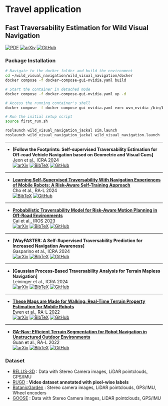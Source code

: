 # Travel application

## Fast Traversability Estimation for Wild Visual Navigation

[![PDF](https://img.shields.io/badge/Paper-RSS--Proceedings-blue?logo=readme)](https://www.roboticsproceedings.org/rss19/p054.html)
[![arXiv](https://img.shields.io/badge/arXiv-2305.08510-b31b1b?logo=arXiv)](https://arxiv.org/abs/2305.08510)
[![GitHub](https://img.shields.io/badge/GitHub-Repository-lightgrey?logo=github)](https://github.com/leggedrobotics/wild_visual_navigation)

### Package Installation
```bash
# Navigate to the docker folder and build the environment
cd ~/wild_visual_navigation/wild_visual_navigation/docker
docker compose -f docker-compose-gui-nvidia.yaml build

# Start the container in detached mode
docker compose -f docker-compose-gui-nvidia.yaml up -d

# Access the running container's shell
docker compose -f docker-compose-gui-nvidia.yaml exec wvn_nvidia /bin/bash

# Run the initial setup script
source first_run.sh

roslaunch wild_visual_navigation_jackal sim.launch
roslaunch wild_visual_navigation_jackal wild_visual_navigation.launch

```

---

- **[Follow the Footprints: Self-supervised Traversability Estimation for Off-road Vehicle Navigation based on Geometric and Visual Cues]**  
  Jeon et al., ICRA 2024  
  [![arXiv](https://img.shields.io/badge/arXiv-2402.15363-b31b1b?logo=arXiv)](https://arxiv.org/abs/2402.15363)
  [![BibTeX](https://img.shields.io/badge/bibtex-Citation-blue)](./traversability-papers-2023-2024.bib#L60-L65) 
  [![GitHub](https://img.shields.io/badge/GitHub-Repository-lightgrey?logo=github)](https://github.com/yurimjeon1892/FtFoot)

---

- **[Learning Self-Supervised Traversability With Navigation Experiences of Mobile Robots: A Risk-Aware Self-Training Approach](https://ieeexplore.ieee.org/document/10468651)**  
  Cho et al., RA-L 2024  
  [![BibTeX](https://img.shields.io/badge/bibtex-Citation-blue)](./traversability-papers-2023-2024.bib#L9-L15) 
  [![GitHub](https://img.shields.io/badge/GitHub-Repository-lightgrey?logo=github)](https://github.com/Ikhyeon-Cho/LeSTA)

---

- **[Probabilistic Traversability Model for Risk-Aware Motion Planning in Off-Road Environments](https://ieeexplore.ieee.org/abstract/document/10341350?casa_token=_DR0F3T-v2AAAAAA:5y33BO40ZgI59d21sLqW25-Xk6-XIo4fzkQhJHq4ebyRJUSm8ThI21VISBTkbcGOjDLj84eY)**  
  Cai et al., IROS 2023  
  [![arXiv](https://img.shields.io/badge/arXiv-2210.00153-b31b1b?logo=arXiv)](https://arxiv.org/abs/2210.00153)
  [![BibTeX](https://img.shields.io/badge/bibtex-Citation-blue)](./traversability-papers-2023-2024.bib#L67-L74) 
  [![GitHub](https://img.shields.io/badge/GitHub-Repository-lightgrey?logo=github)](https://github.com/mit-acl/mppi_numba)

---

- **[WayFASTER: A Self-Supervised Traversability Prediction for Increased Navigation Awareness]**  
  Gasparino et al., ICRA 2024  
  [![arXiv](https://img.shields.io/badge/arXiv-2402.00683-b31b1b?logo=arXiv)](https://arxiv.org/abs/2402.00683) 
  [![BibTeX](https://img.shields.io/badge/bibtex-Citation-blue)](./traversability-papers-2023-2024.bib#L137-L142) 
  [![GitHub](https://img.shields.io/badge/GitHub-Repository-lightgrey?logo=github)](https://github.com/matval/wayfaster)

---

- **[Gaussian Process-Based Traversability Analysis for Terrain Mapless Navigation]**  
  Leininger et al., ICRA 2024  
  [![arXiv](https://img.shields.io/badge/arXiv-2403.19010-b31b1b?logo=arXiv)](https://arxiv.org/abs/2403.19010) 
  [![BibTeX](https://img.shields.io/badge/bibtex-Citation-blue)](./traversability-papers-2023-2024.bib#L144-L149) 
  [![GitHub](https://img.shields.io/badge/GitHub-Repository-lightgrey?logo=github)](https://github.com/abeleinin/gp-navigation)

---

- **[These Maps are Made for Walking: Real-Time Terrain Property Estimation for Mobile Robots](https://ieeexplore.ieee.org/abstract/document/9792203/)**  
  Ewen et al., RA-L 2022  
  [![arXiv](https://img.shields.io/badge/arXiv-2205.12925-b31b1b?logo=arXiv)](https://arxiv.org/abs/2205.12925) 
  [![BibTeX](https://img.shields.io/badge/bibtex-Citation-blue)](./terrain_traversability_analysis.bib#L184-L193) 
  [![GitHub](https://img.shields.io/badge/GitHub-Repository-lightgrey?logo=github)](https://github.com/roahmlab/sel_map)

---

- **[GA-Nav: Efficient Terrain Segmentation for Robot Navigation in Unstructured Outdoor Environments](https://ieeexplore.ieee.org/abstract/document/9810192/)**  
  Guan et al., RA-L 2022  
  [![arXiv](https://img.shields.io/badge/arXiv-2103.04233-b31b1b?logo=arXiv)](https://arxiv.org/abs/2103.04233) 
  [![BibTeX](https://img.shields.io/badge/bibtex-Citation-blue)](./terrain_traversability_analysis.bib#L280-L289) 
  [![GitHub](https://img.shields.io/badge/GitHub-Repository-lightgrey?logo=github)](https://github.com/rayguan97/GANav-offroad)




### Dataset
- [RELLIS-3D](https://www.unmannedlab.org/research/RELLIS-3D) : Data with Stereo Camera images, LiDAR pointclouds, GPS/IMU  
- [RUGD](http://rugd.vision/) : <b> Video dataset annotated with pixel-wise labels </b>
- [BotanicGarden](https://github.com/robot-pesg/BotanicGarden) : Stereo camera images, LiDAR pointclouds, GPS/IMU, Wheel encoders
- [GOOSE](https://goose-dataset.de/) : Data with Stereo Camera images, LiDAR pointclouds, GPS/IMU
